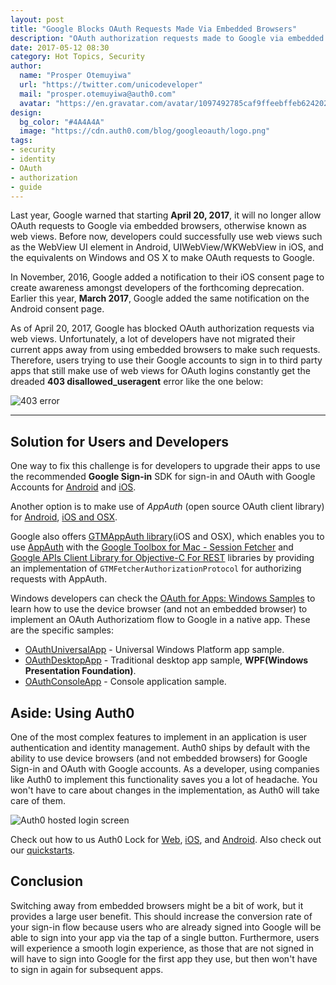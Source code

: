 ```yaml
---
layout: post
title: "Google Blocks OAuth Requests Made Via Embedded Browsers"
description: "OAuth authorization requests made to Google via embedded browsers have been blocked by Google."
date: 2017-05-12 08:30
category: Hot Topics, Security
author:
  name: "Prosper Otemuyiwa"
  url: "https://twitter.com/unicodeveloper"
  mail: "prosper.otemuyiwa@auth0.com"
  avatar: "https://en.gravatar.com/avatar/1097492785caf9ffeebffeb624202d8f?s=200"
design:
  bg_color: "#4A4A4A"
  image: "https://cdn.auth0.com/blog/googleoauth/logo.png"
tags:
- security
- identity
- OAuth
- authorization
- guide
---
```


Last year, Google warned that starting **April 20, 2017**, it will no longer allow OAuth requests to Google via embedded browsers, otherwise known as web views. Before now, developers could successfully use web views such as the WebView UI element in Android, UIWebView/WKWebView in iOS, and the equivalents on Windows and OS X to make OAuth requests to Google.

In November, 2016, Google added a notification to their iOS consent page to create awareness amongst developers of the forthcoming deprecation. Earlier this year, **March 2017**, Google added the same notification on the Android consent page.

As of April 20, 2017, Google has blocked OAuth authorization requests via web views. Unfortunately, a lot of developers have not migrated their current apps away from using embedded browsers to make such requests. Therefore, users trying to use their Google accounts to sign in to third party apps that still make use of web views for OAuth logins constantly get the dreaded **403 disallowed_useragent** error like the one below:

![403 error](https://cdn.auth0.com/blog/403/403error.jpeg)

---

## Solution for Users and Developers

One way to fix this challenge is for developers to upgrade their apps to use the recommended **Google Sign-in** SDK for sign-in and OAuth with Google Accounts for [Android](https://developers.google.com/identity/sign-in/android) and [iOS](https://developers.google.com/identity/sign-in/ios).

Another option is to make use of *AppAuth* (open source OAuth client library) for [Android](http://openid.github.io/AppAuth-Android), [iOS and OSX](http://openid.github.io/AppAuth-iOS).

Google also offers [GTMAppAuth library](https://github.com/google/GTMAppAuth)(iOS and OSX), which enables you to use [AppAuth](http://openid.github.io/AppAuth-iOS) with the [Google Toolbox for Mac - Session Fetcher](https://github.com/google/gtm-session-fetcher) and [Google APIs Client Library for Objective-C For REST](https://github.com/google/google-api-objectivec-client-for-rest) libraries by providing an implementation of `GTMFetcherAuthorizationProtocol` for authorizing requests with AppAuth.

Windows developers can check the [OAuth for Apps: Windows Samples](https://github.com/googlesamples/oauth-apps-for-windows) to learn how to use the device browser (and not an embedded browser) to implement an OAuth Authorizatiom flow to Google in a native app. These are the specific samples:

* [OAuthUniversalApp](https://github.com/googlesamples/oauth-apps-for-windows/blob/master/OAuthUniversalApp/README.md) - Universal Windows Platform app sample.
* [OAuthDesktopApp](https://github.com/googlesamples/oauth-apps-for-windows/blob/master/OAuthDesktopApp/README.md) - Traditional desktop app sample, **WPF(Windows Presentation Foundation)**.
* [OAuthConsoleApp](https://github.com/googlesamples/oauth-apps-for-windows/blob/master/OAuthConsoleApp/README.md) - Console application sample.

## Aside: Using Auth0

One of the most complex features to implement in an application is user authentication and identity management. Auth0 ships by default with the ability to use device browsers (and not embedded browsers) for Google Sign-in and OAuth with Google accounts. As a developer, using companies like Auth0 to implement this functionality saves you a lot of headache. You won't have to care about changes in the implementation, as Auth0 will take care of them.

![Auth0 hosted login screen](https://cdn2.auth0.com/blog/angular-aside/angular-aside-login.jpg)

Check out how to us Auth0 Lock for [Web](https://auth0.com/docs/libraries/lock/v10), [iOS](https://auth0.com/docs/libraries/lock-ios/v2), and [Android](https://auth0.com/docs/libraries/lock-android). Also check out our [quickstarts](https://auth0.com/docs/quickstart/).  

## Conclusion

Switching away from embedded browsers might be a bit of work, but it provides a large user benefit. This should increase the conversion rate of your sign-in flow because users who are already signed into Google will be able to sign into your app via the tap of a single button. Furthermore, users will experience a smooth login experience, as those that are not signed in will have to sign into Google for the first app they use, but then won't have to sign in again for subsequent apps.


